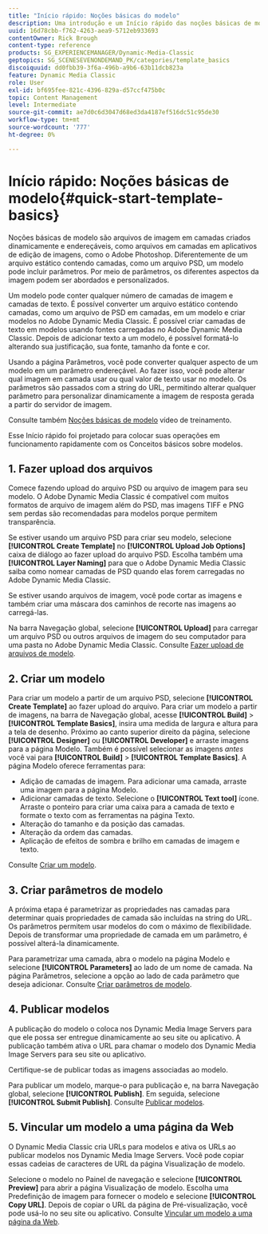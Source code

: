 ```yaml
---
title: "Início rápido: Noções básicas do modelo"
description: Uma introdução e um Início rápido das noções básicas de modelo para ajudar você a começar a usar o Adobe Dynamic Media Classic com rapidez.
uuid: 16d78cbb-f762-4263-aea9-5712eb933693
contentOwner: Rick Brough
content-type: reference
products: SG_EXPERIENCEMANAGER/Dynamic-Media-Classic
geptopics: SG_SCENESEVENONDEMAND_PK/categories/template_basics
discoiquuid: dd0fbb39-3f6a-496b-a9b6-63b11dcb823a
feature: Dynamic Media Classic
role: User
exl-id: bf695fee-821c-4396-829a-d57ccf475b0c
topic: Content Management
level: Intermediate
source-git-commit: ae7d0c6d3047d68ed3da4187ef516dc51c95de30
workflow-type: tm+mt
source-wordcount: '777'
ht-degree: 0%

---
```


# Início rápido: Noções básicas de modelo{#quick-start-template-basics}

Noções básicas de modelo são arquivos de imagem em camadas criados dinamicamente e endereçáveis, como arquivos em camadas em aplicativos de edição de imagens, como o Adobe Photoshop. Diferentemente de um arquivo estático contendo camadas, como um arquivo PSD, um modelo pode incluir parâmetros. Por meio de parâmetros, os diferentes aspectos da imagem podem ser abordados e personalizados.

Um modelo pode conter qualquer número de camadas de imagem e camadas de texto. É possível converter um arquivo estático contendo camadas, como um arquivo de PSD em camadas, em um modelo e criar modelos no Adobe Dynamic Media Classic. É possível criar camadas de texto em modelos usando fontes carregadas no Adobe Dynamic Media Classic. Depois de adicionar texto a um modelo, é possível formatá-lo alterando sua justificação, sua fonte, tamanho da fonte e cor.

Usando a página Parâmetros, você pode converter qualquer aspecto de um modelo em um parâmetro endereçável. Ao fazer isso, você pode alterar qual imagem em camada usar ou qual valor de texto usar no modelo. Os parâmetros são passados com a string do URL, permitindo alterar qualquer parâmetro para personalizar dinamicamente a imagem de resposta gerada a partir do servidor de imagem.

Consulte também [Noções básicas de modelo](https://s7d5.scene7.com/s7viewers/html5/VideoViewer.html?videoserverurl=https://s7d5.scene7.com/is/content/&amp;emailurl=https://s7d5.scene7.com/s7/emailFriend&amp;serverUrl=https://s7d5.scene7.com/is/image/&amp;config=Scene7SharedAssets/Universal_HTML5_Video&amp;contenturl=https://s7d5.scene7.com/skins/&amp;asset=S7tutorials/553_Template%20Basics_converted%20renamed_Dynamic%20Banners-AVS) vídeo de treinamento.

Esse Início rápido foi projetado para colocar suas operações em funcionamento rapidamente com os Conceitos básicos sobre modelos.

## 1. Fazer upload dos arquivos

Comece fazendo upload do arquivo PSD ou arquivo de imagem para seu modelo. O Adobe Dynamic Media Classic é compatível com muitos formatos de arquivo de imagem além do PSD, mas imagens TIFF e PNG sem perdas são recomendadas para modelos porque permitem transparência.

Se estiver usando um arquivo PSD para criar seu modelo, selecione **[!UICONTROL Create Template]** no **[!UICONTROL Upload Job Options]** caixa de diálogo ao fazer upload do arquivo PSD. Escolha também uma **[!UICONTROL Layer Naming]** para que o Adobe Dynamic Media Classic saiba como nomear camadas de PSD quando elas forem carregadas no Adobe Dynamic Media Classic.

Se estiver usando arquivos de imagem, você pode cortar as imagens e também criar uma máscara dos caminhos de recorte nas imagens ao carregá-las.

Na barra Navegação global, selecione **[!UICONTROL Upload]** para carregar um arquivo PSD ou outros arquivos de imagem do seu computador para uma pasta no Adobe Dynamic Media Classic. Consulte [Fazer upload de arquivos de modelo](uploading-template-files.md#uploading_template_files).

## 2. Criar um modelo

Para criar um modelo a partir de um arquivo PSD, selecione **[!UICONTROL Create Template]** ao fazer upload do arquivo. Para criar um modelo a partir de imagens, na barra de Navegação global, acesse **[!UICONTROL Build]** > **[!UICONTROL Template Basics]**, insira uma medida de largura e altura para a tela de desenho. Próximo ao canto superior direito da página, selecione **[!UICONTROL Designer]** ou **[!UICONTROL Developer]** e arraste imagens para a página Modelo. Também é possível selecionar as imagens *antes* você vai para **[!UICONTROL Build]** > **[!UICONTROL Template Basics]**. A página Modelo oferece ferramentas para:

* Adição de camadas de imagem. Para adicionar uma camada, arraste uma imagem para a página Modelo.
* Adicionar camadas de texto. Selecione o **[!UICONTROL Text tool]** ícone. Arraste o ponteiro para criar uma caixa para a camada de texto e formate o texto com as ferramentas na página Texto.
* Alteração do tamanho e da posição das camadas.
* Alteração da ordem das camadas.
* Aplicação de efeitos de sombra e brilho em camadas de imagem e texto.

Consulte [Criar um modelo](creating-template.md#creating_a_template).

## 3. Criar parâmetros de modelo

A próxima etapa é parametrizar as propriedades nas camadas para determinar quais propriedades de camada são incluídas na string do URL. Os parâmetros permitem usar modelos do com o máximo de flexibilidade. Depois de transformar uma propriedade de camada em um parâmetro, é possível alterá-la dinamicamente.

Para parametrizar uma camada, abra o modelo na página Modelo e selecione **[!UICONTROL Parameters]** ao lado de um nome de camada. Na página Parâmetros, selecione a opção ao lado de cada parâmetro que deseja adicionar. Consulte [Criar parâmetros de modelo](creating-template-parameters.md#creating_template_parameters).

## 4. Publicar modelos

A publicação do modelo o coloca nos Dynamic Media Image Servers para que ele possa ser entregue dinamicamente ao seu site ou aplicativo. A publicação também ativa o URL para chamar o modelo dos Dynamic Media Image Servers para seu site ou aplicativo.

Certifique-se de publicar todas as imagens associadas ao modelo.

Para publicar um modelo, marque-o para publicação e, na barra Navegação global, selecione **[!UICONTROL Publish]**. Em seguida, selecione **[!UICONTROL Submit Publish]**. Consulte [Publicar modelos](publishing-templates.md#publishing_templates).

## 5. Vincular um modelo a uma página da Web

O Dynamic Media Classic cria URLs para modelos e ativa os URLs ao publicar modelos nos Dynamic Media Image Servers. Você pode copiar essas cadeias de caracteres de URL da página Visualização de modelo.

Selecione o modelo no Painel de navegação e selecione **[!UICONTROL Preview]** para abrir a página Visualização de modelo. Escolha uma Predefinição de imagem para fornecer o modelo e selecione **[!UICONTROL Copy URL]**. Depois de copiar o URL da página de Pré-visualização, você pode usá-lo no seu site ou aplicativo. Consulte [Vincular um modelo a uma página da Web](linking-template-web-page.md#linking_a_template_to_a_web_page).
